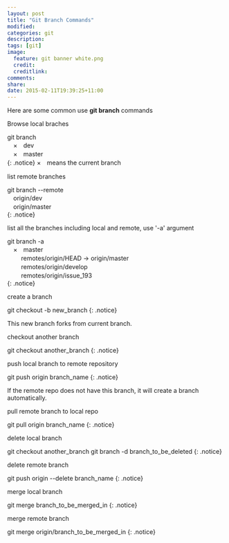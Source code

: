 ```yaml
---
layout: post
title: "Git Branch Commands"
modified:
categories: git
description:
tags: [git]
image:
  feature: git banner white.png
  credit:
  creditlink:
comments:
share:
date: 2015-02-11T19:39:25+11:00
---
```

Here are some common use **git branch** commands

Browse local braches

git branch <br />
　×　dev <br />
　×　master <br />
{: .notice}
×　means the current branch

list remote branches

git branch --remote <br />
　origin/dev <br />
　origin/master <br />
{: .notice}

list all the branches including local and remote, use '-a' argument

git branch -a <br />
　×　master <br />
　 　remotes/origin/HEAD -> origin/master <br />
　 　remotes/origin/develop <br />
　 　remotes/origin/issue_193 <br />
{: .notice}

create a branch

git checkout -b new_branch
{: .notice}

This new branch forks from current branch.

checkout another branch

git checkout another_branch
{: .notice}

push local branch to remote repository

git push origin branch_name
{: .notice}

If the remote repo does not have this branch, it will create a branch automatically.

pull remote branch to local repo

git pull origin branch_name
{: .notice}

delete local branch

git checkout another_branch
git branch -d branch_to_be_deleted
{: .notice}

delete remote branch

git push origin --delete branch_name
{: .notice}

merge local branch

git merge branch_to_be_merged_in
{: .notice}

merge remote branch

git merge origin/branch_to_be_merged_in
{: .notice}
